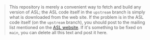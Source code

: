 > This repository is merely a convenient way to fetch and build any
> version of ASL; the ASL code itself in the `upstream` branch is
> simply what is downloaded from the web site. If the problem is in the
> ASL code itself (on the `upstream` branch), you should post to the
> mailing list mentioned on the [ASL website]. If it's something to
> be fixed on `main`, you can delete all this text and post it here.

[ASL website]: http://john.ccac.rwth-aachen.de:8000/as/
